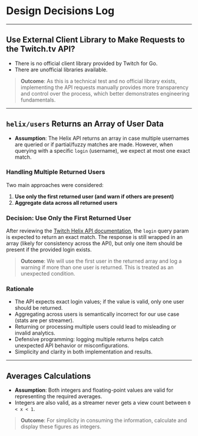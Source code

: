 # Design Decisions Log

---

## Use External Client Library to Make Requests to the Twitch.tv API?

- There is no official client library provided by Twitch for Go.
- There are unofficial libraries available.

> **Outcome**: As this is a technical test and no official library exists, implementing the API requests manually provides more transparency and control over the process, which better demonstrates engineering fundamentals.

---

## `helix/users` Returns an Array of User Data

- **Assumption**: The Helix API returns an array in case multiple usernames are queried or if partial/fuzzy matches are made. However, when querying with a specific `login` (username), we expect at most one exact match.

### Handling Multiple Returned Users

Two main approaches were considered:

1. **Use only the first returned user (and warn if others are present)**  
2. **Aggregate data across all returned users**

### Decision: Use Only the First Returned User

After reviewing the [Twitch Helix API documentation](https://dev.twitch.tv/docs/api/reference#get-users), the `login` query param is expected to return an exact match. The response is still wrapped in an array (likely for consistency across the API), but only one item should be present if the provided login exists.

> **Outcome**: We will use the first user in the returned array and log a warning if more than one user is returned. This is treated as an unexpected condition.

### Rationale

- The API expects exact login values; if the value is valid, only one user should be returned.
- Aggregating across users is semantically incorrect for our use case (stats are per streamer).
- Returning or processing multiple users could lead to misleading or invalid analytics.
- Defensive programming: logging multiple returns helps catch unexpected API behavior or misconfigurations.
- Simplicity and clarity in both implementation and results.

---

## Averages Calculations

- **Assumption**: Both integers and floating-point values are valid for representing the required averages.
- Integers are also valid, as a streamer never gets a view count between `0 < x < 1`.

> **Outcome**: For simplicity in consuming the information, calculate and display these figures as integers.
